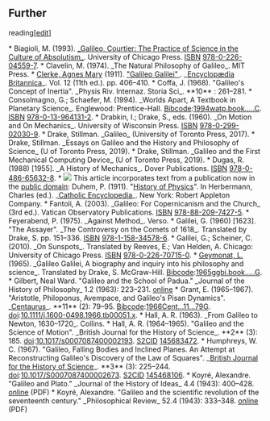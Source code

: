 ## Further
reading[[edit](/w/index.php?title=Galileo\_Galilei&action=edit&section=47 "Edit
section: Further reading")]

 \* Biagioli, M. (1993). [\_Galileo, Courtier: The Practice of Science in the Culture of Absolutism\_](//archive.org/details/galileocourtier00mari "iarchive:galileocourtier00mari"). University of Chicago Press. [ISBN](/wiki/ISBN\_\(identifier\) "ISBN \(identifier\)") [978-0-226-04559-7](/wiki/Special:BookSources/978-0-226-04559-7 "Special:BookSources/978-0-226-04559-7").
 \* Clavelin, M. (1974). \_The Natural Philosophy of Galileo\_. MIT Press.
 \* [Clerke, Agnes Mary](/wiki/Agnes\_Mary\_Clerke "Agnes Mary Clerke") (1911). ["Galileo Galilei" ](https://en.wikisource.org/wiki/1911\_Encyclop%C3%A6dia\_Britannica/Galileo\_Galilei). \_[Encyclopædia Britannica](/wiki/Encyclop%C3%A6dia\_Britannica\_Eleventh\_Edition "Encyclopædia Britannica Eleventh Edition")\_. Vol. 12 (11th ed.). pp. 406–410.
 \* Coffa, J. (1968). "Galileo's Concept of Inertia". \_Physis Riv. Internaz. Storia Sci\_. \*\*10\*\* : 261–281.
 \* Consolmagno, G.; Schaefer, M. (1994). \_Worlds Apart, A Textbook in Planetary Science\_. Englewood: Prentice-Hall. [Bibcode](/wiki/Bibcode\_\(identifier\) "Bibcode \(identifier\)"):[1994watp.book.....C](https://ui.adsabs.harvard.edu/abs/1994watp.book.....C). [ISBN](/wiki/ISBN\_\(identifier\) "ISBN \(identifier\)") [978-0-13-964131-2](/wiki/Special:BookSources/978-0-13-964131-2 "Special:BookSources/978-0-13-964131-2").
 \* Drabkin, I.; Drake, S., eds. (1960). \_On Motion and On Mechanics\_. University of Wisconsin Press. [ISBN](/wiki/ISBN\_\(identifier\) "ISBN \(identifier\)") [978-0-299-02030-9](/wiki/Special:BookSources/978-0-299-02030-9 "Special:BookSources/978-0-299-02030-9").
 \* Drake, Stillman. \_Galileo\_ (University of Toronto Press, 2017).
 \* Drake, Stillman. \_Essays on Galileo and the History and Philosophy of Science\_ (U of Toronto Press, 2019).
 \* Drake, Stillman. \_Galileo and the First Mechanical Computing Device\_ (U of Toronto Press, 2019).
 \* Dugas, R. (1988) [1955]. \_A History of Mechanics\_. Dover Publications. [ISBN](/wiki/ISBN\_\(identifier\) "ISBN \(identifier\)") [978-0-486-65632-8](/wiki/Special:BookSources/978-0-486-65632-8 "Special:BookSources/978-0-486-65632-8").
 \* ![](//upload.wikimedia.org/wikipedia/commons/thumb/4/4c/Wikisource-logo.svg/12px-Wikisource-logo.svg.png) This article incorporates text from a publication now in the [public domain](/wiki/Public\_domain "Public domain"): Duhem, P. (1911). "[History of Physics](https://en.wikisource.org/wiki/Catholic\_Encyclopedia\_\(1913\)/History\_of\_Physics "s:Catholic Encyclopedia \(1913\)/History of Physics")". In Herbermann, Charles (ed.). \_[Catholic Encyclopedia](/wiki/Catholic\_Encyclopedia "Catholic Encyclopedia")\_. New York: Robert Appleton Company.
 \* Fantoli, A. (2003). \_Galileo: For Copernicanism and the Church\_ (3rd ed.). Vatican Observatory Publications. [ISBN](/wiki/ISBN\_\(identifier\) "ISBN \(identifier\)") [978-88-209-7427-5](/wiki/Special:BookSources/978-88-209-7427-5 "Special:BookSources/978-88-209-7427-5").
 \* Feyerabend, P. (1975). \_Against Method\_. Verso.
 \* Galilei, G. (1960) [1623]. "The Assayer". \_The Controversy on the Comets of 1618\_. Translated by Drake, S. pp. 151–336. [ISBN](/wiki/ISBN\_\(identifier\) "ISBN \(identifier\)") [978-1-158-34578-6](/wiki/Special:BookSources/978-1-158-34578-6 "Special:BookSources/978-1-158-34578-6").
 \* Galilei, G.; Scheiner, C. (2010). \_On Sunspots\_. Translated by Reeves, E.; Van Helden, A. Chicago: University of Chicago Press. [ISBN](/wiki/ISBN\_\(identifier\) "ISBN \(identifier\)") [978-0-226-70715-0](/wiki/Special:BookSources/978-0-226-70715-0 "Special:BookSources/978-0-226-70715-0").
 \* [Geymonat, L.](/wiki/Ludovico\_Geymonat "Ludovico Geymonat") (1965). \_Galileo Galilei, A biography and inquiry into his philosophy and science\_. Translated by Drake, S. McGraw-Hill. [Bibcode](/wiki/Bibcode\_\(identifier\) "Bibcode \(identifier\)"):[1965ggbi.book.....G](https://ui.adsabs.harvard.edu/abs/1965ggbi.book.....G).
 \* Gilbert, Neal Ward. "Galileo and the School of Padua." \_Journal of the History of Philosophy\_ 1.2 (1963): 223–231. [online](https://muse.jhu.edu/article/229899/summary)
 \* Grant, E. (1965–1967). "Aristotle, Philoponus, Avempace, and Galileo's Pisan Dynamics". \_[Centaurus](/wiki/Centaurus\_\(journal\) "Centaurus \(journal\)")\_. \*\*11\*\* (2): 79–95. [Bibcode](/wiki/Bibcode\_\(identifier\) "Bibcode \(identifier\)"):[1966Cent...11...79G](https://ui.adsabs.harvard.edu/abs/1966Cent...11...79G). [doi](/wiki/Doi\_\(identifier\) "Doi \(identifier\)"):[10.1111/j.1600-0498.1966.tb00051.x](https://doi.org/10.1111%2Fj.1600-0498.1966.tb00051.x).
 \* Hall, A. R. (1963). \_From Galileo to Newton, 1630–1720\_. Collins.
 \* Hall, A. R. (1964–1965). "Galileo and the Science of Motion". \_British Journal for the History of Science\_. \*\*2\*\* (3): 185. [doi](/wiki/Doi\_\(identifier\) "Doi \(identifier\)"):[10.1017/s0007087400002193](https://doi.org/10.1017%2Fs0007087400002193). [S2CID](/wiki/S2CID\_\(identifier\) "S2CID \(identifier\)") [145683472](https://api.semanticscholar.org/CorpusID:145683472).
 \* Humphreys, W. C. (1967). "Galileo, Falling Bodies and Inclined Planes. An Attempt at Reconstructing Galileo's Discovery of the Law of Squares". \_[British Journal for the History of Science](/wiki/British\_Journal\_for\_the\_History\_of\_Science "British Journal for the History of Science")\_. \*\*3\*\* (3): 225–244. [doi](/wiki/Doi\_\(identifier\) "Doi \(identifier\)"):[10.1017/S0007087400002673](https://doi.org/10.1017%2FS0007087400002673). [S2CID](/wiki/S2CID\_\(identifier\) "S2CID \(identifier\)") [145468106](https://api.semanticscholar.org/CorpusID:145468106).
 \* Koyré, Alexandre. "Galileo and Plato." \_Journal of the History of Ideas\_ 4.4 (1943): 400–428. [online](https://www.hyperdream.net/wp-content/uploads/2020/09/Galileo\_\_Plato.pdf) (PDF)
 \* Koyré, Alexandre. "Galileo and the scientific revolution of the seventeenth century." \_Philosophical Review\_ 52.4 (1943): 333–348. [online](http://cbbp.thep.lu.se/~henrik/fyta13/litteratur/Koyre1943.pdf) (PDF)
